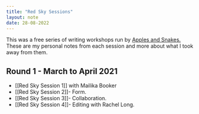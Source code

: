 ```yaml
---
title: "Red Sky Sessions"
layout: note
date: 28-08-2022
---
```




This was a free series of writing workshops run by <a href="https://applesandsnakes.org/" >Apples and Snakes.</a> These are my personal notes from each session and more about what I took away from them.

## Round 1 - March to April 2021

- [[Red Sky Session 1]] with Mailika Booker
- [[Red Sky Session 2]]- Form.
- [[Red Sky Session 3]]- Collaboration.
- [[Red Sky Session 4]]- Editing with Rachel Long.